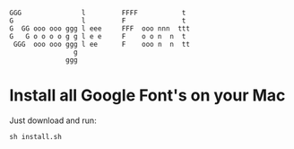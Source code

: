 ``` 
GGG               l         FFFF           t  
G                 l         F              t  
G  GG ooo ooo ggg l eee     FFF  ooo nnn  ttt 
G   G o o o o g g l e e     F    o o n  n  t  
 GGG  ooo ooo ggg l ee      F    ooo n  n  tt 
                g                             
              ggg                             
 ```
 
 # Install all Google Font's on your Mac

Just download and run:

`sh install.sh`
